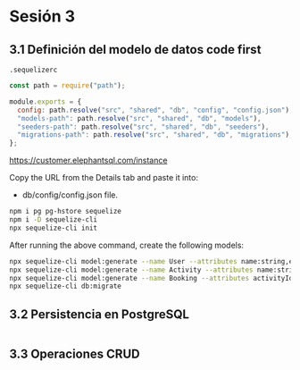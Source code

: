 # Sesión 3

## 3.1 Definición del modelo de datos code first

`.sequelizerc`

```js
const path = require("path");

module.exports = {
  config: path.resolve("src", "shared", "db", "config", "config.json"),
  "models-path": path.resolve("src", "shared", "db", "models"),
  "seeders-path": path.resolve("src", "shared", "db", "seeders"),
  "migrations-path": path.resolve("src", "shared", "db", "migrations"),
};
```

https://customer.elephantsql.com/instance

Copy the URL from the Details tab and paste it into:

- db/config/config.json file.

```bash
npm i pg pg-hstore sequelize
npm i -D sequelize-cli
npx sequelize-cli init
```

After running the above command, create the following models:

```bash
npx sequelize-cli model:generate --name User --attributes name:string,email:string,password:string
npx sequelize-cli model:generate --name Activity --attributes name:string,description:string,price:float,quorum:integer,capacity:integer
npx sequelize-cli model:generate --name Booking --attributes activityId:integer,userId:integer,participants:integer,status:string,capacity:integer
npx sequelize-cli db:migrate
```

## 3.2 Persistencia en PostgreSQL

```js

```

## 3.3 Operaciones CRUD

```js

```
